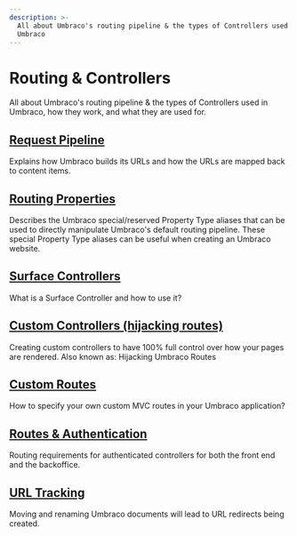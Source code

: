 ```yaml
---
description: >-
  All about Umbraco's routing pipeline & the types of Controllers used in
  Umbraco
---
```


# Routing & Controllers

All about Umbraco's routing pipeline & the types of Controllers used in Umbraco, how they work, and what they are used for.

## [Request Pipeline](request-pipeline/)

Explains how Umbraco builds its URLs and how the URLs are mapped back to content items.

## [Routing Properties](./)

Describes the Umbraco special/reserved Property Type aliases that can be used to directly manipulate Umbraco's default routing pipeline. These special Property Type aliases can be useful when creating an Umbraco website.

## [Surface Controllers](surface-controllers/)

What is a Surface Controller and how to use it?

## [Custom Controllers (hijacking routes)](./#custom-controllers-hijacking-routes)

Creating custom controllers to have 100% full control over how your pages are rendered. Also known as: Hijacking Umbraco Routes

## [Custom Routes](../../implementation/custom-routing/)

How to specify your own custom MVC routes in your Umbraco application?

## [Routes & Authentication](./#routes-and-authentication)

Routing requirements for authenticated controllers for both the front end and the backoffice.

## [URL Tracking](url-tracking.md)

Moving and renaming Umbraco documents will lead to URL redirects being created.
